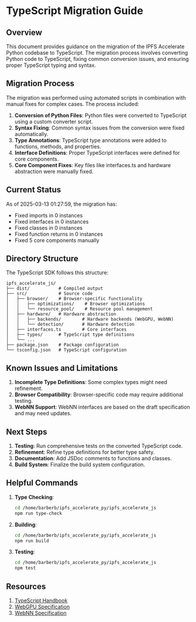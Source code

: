 # TypeScript Migration Guide

## Overview

This document provides guidance on the migration of the IPFS Accelerate Python codebase to TypeScript. The migration process involves converting Python code to TypeScript, fixing common conversion issues, and ensuring proper TypeScript typing and syntax.

## Migration Process

The migration was performed using automated scripts in combination with manual fixes for complex cases. The process included:

1. **Conversion of Python Files**: Python files were converted to TypeScript using a custom converter script.
2. **Syntax Fixing**: Common syntax issues from the conversion were fixed automatically.
3. **Type Annotations**: TypeScript type annotations were added to functions, methods, and properties.
4. **Interface Definitions**: Proper TypeScript interfaces were defined for core components.
5. **Core Component Fixes**: Key files like interfaces.ts and hardware abstraction were manually fixed.

## Current Status

As of 2025-03-13 01:27:59, the migration has:

- Fixed imports in 0 instances
- Fixed interfaces in 0 instances
- Fixed classes in 0 instances
- Fixed function returns in 0 instances
- Fixed 5 core components manually

## Directory Structure

The TypeScript SDK follows this structure:

```
ipfs_accelerate_js/
├── dist/           # Compiled output
├── src/            # Source code
│   ├── browser/    # Browser-specific functionality
│   │   ├── optimizations/    # Browser optimizations
│   │   └── resource_pool/    # Resource pool management
│   ├── hardware/   # Hardware abstraction
│   │   ├── backends/        # Hardware backends (WebGPU, WebNN)
│   │   └── detection/       # Hardware detection
│   ├── interfaces.ts        # Core interfaces
│   ├── types/      # TypeScript type definitions
│   └── ...
├── package.json    # Package configuration
└── tsconfig.json   # TypeScript configuration
```

## Known Issues and Limitations

1. **Incomplete Type Definitions**: Some complex types might need refinement.
2. **Browser Compatibility**: Browser-specific code may require additional testing.
3. **WebNN Support**: WebNN interfaces are based on the draft specification and may need updates.

## Next Steps

1. **Testing**: Run comprehensive tests on the converted TypeScript code.
2. **Refinement**: Refine type definitions for better type safety.
3. **Documentation**: Add JSDoc comments to functions and classes.
4. **Build System**: Finalize the build system configuration.

## Helpful Commands

1. **Type Checking**:
   ```bash
   cd /home/barberb/ipfs_accelerate_py/ipfs_accelerate_js
   npm run type-check
   ```

2. **Building**:
   ```bash
   cd /home/barberb/ipfs_accelerate_py/ipfs_accelerate_js
   npm run build
   ```

3. **Testing**:
   ```bash
   cd /home/barberb/ipfs_accelerate_py/ipfs_accelerate_js
   npm test
   ```

## Resources

1. [TypeScript Handbook](https://www.typescriptlang.org/docs/handbook/intro.html)
2. [WebGPU Specification](https://gpuweb.github.io/gpuweb/)
3. [WebNN Specification](https://webmachinelearning.github.io/webnn/)
